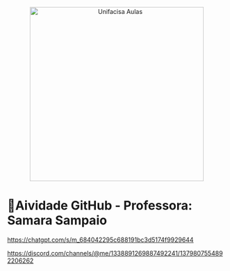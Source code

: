 <p align="center">
  <img src="https://discord.com/channels/@me/1338891269887492241/1379807554892206262" alt="Unifacisa Aulas" width="400" />
</p>


# 📢Aividade GitHub - Professora: Samara Sampaio
https://chatgpt.com/s/m_684042295c688191bc3d5174f9929644


https://discord.com/channels/@me/1338891269887492241/1379807554892206262